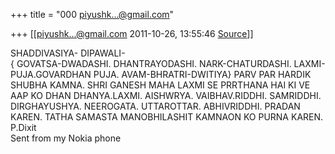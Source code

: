 +++
title = "000 piyushk...@gmail.com"

+++
[[piyushk...@gmail.com	2011-10-26, 13:55:46 [Source](https://groups.google.com/g/bvparishat/c/qXJRebhqEsE)]]



SHADDIVASIYA- DIPAWALI-  
{ GOVATSA-DWADASHI. DHANTRAYODASHI. NARK-CHATURDASHI. LAXMI- PUJA.GOVARDHAN PUJA. AVAM-BHRATRI-DWITIYA} PARV PAR HARDIK SHUBHA KAMNA. SHRI GANESH MAHA LAXMI SE PRRTHANA HAI KI VE AAP KO DHAN DHANYA.LAXMI. AISHWRYA. VAIBHAV.RIDDHI. SAMRIDDHI. DIRGHAYUSHYA. NEEROGATA. UTTAROTTAR. ABHIVRIDDHI. PRADAN KAREN. TATHA SAMASTA MANOBHILASHIT KAMNAON KO PURNA KAREN. P.Dixit  
Sent from my Nokia phone  

